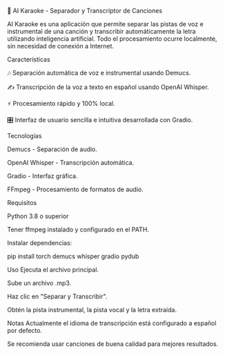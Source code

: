 🎤 AI Karaoke - Separador y Transcriptor de Canciones

AI Karaoke es una aplicación que permite separar las pistas de voz e instrumental de una canción y transcribir automáticamente la letra utilizando inteligencia artificial.
Todo el procesamiento ocurre localmente, sin necesidad de conexión a Internet.

Características

🎶 Separación automática de voz e instrumental usando Demucs.

✍️ Transcripción de la voz a texto en español usando OpenAI Whisper.

⚡ Procesamiento rápido y 100% local.

🎛️ Interfaz de usuario sencilla e intuitiva desarrollada con Gradio.

Tecnologías

Demucs - Separación de audio.

OpenAI Whisper - Transcripción automática.

Gradio - Interfaz gráfica.

FFmpeg - Procesamiento de formatos de audio.

Requisitos

Python 3.8 o superior

Tener ffmpeg instalado y configurado en el PATH.

Instalar dependencias:


pip install torch demucs whisper gradio pydub


Uso
Ejecuta el archivo principal.

Sube un archivo .mp3.

Haz clic en "Separar y Transcribir".

Obtén la pista instrumental, la pista vocal y la letra extraída.

Notas
Actualmente el idioma de transcripción está configurado a español por defecto.

Se recomienda usar canciones de buena calidad para mejores resultados.
